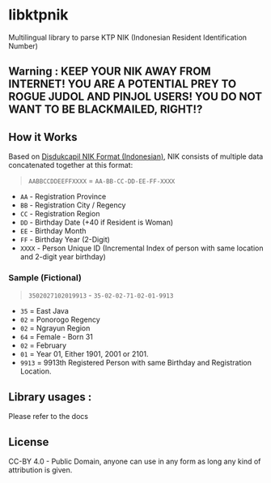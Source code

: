 # libktpnik
Multilingual library to parse KTP NIK (Indonesian Resident Identification Number)

## Warning : KEEP YOUR NIK AWAY FROM INTERNET! YOU ARE A POTENTIAL PREY TO ROGUE JUDOL AND PINJOL USERS! YOU DO NOT WANT TO BE BLACKMAILED, RIGHT!?

## How it Works
Based on [Disdukcapil NIK Format (Indonesian)](https://dispenduk.mojokertokota.go.id/home/berita/Arti-kode-angka-dalam-NIK-E-KTP), NIK consists of multiple data concatenated together at this format:
> `AABBCCDDEEFFXXXX` = `AA-BB-CC-DD-EE-FF-XXXX`
- `AA` - Registration Province
- `BB` - Registration City / Regency
- `CC` - Registration Region
- `DD` - Birthday Date (+40 if Resident is Woman)
- `EE` - Birthday Month
- `FF` - Birthday Year (2-Digit)
- `XXXX` - Person Unique ID (Incremental Index of person with same location and 2-digit year birthday)

### Sample (Fictional)
> `3502027102019913` - `35-02-02-71-02-01-9913`
- `35` = East Java
- `02` = Ponorogo Regency
- `02` = Ngrayun Region
- `64` = Female - Born 31
- `02` = February
- `01` = Year 01, Either 1901, 2001 or 2101.
- `9913` = 9913th Registered Person with same Birthday and Registration Location.

## Library usages :
Please refer to the docs

## License
CC-BY 4.0 - Public Domain, anyone can use in any form as long any kind of attribution is given.